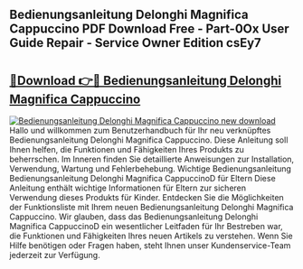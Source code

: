 ## Bedienungsanleitung Delonghi Magnifica Cappuccino PDF Download Free - Part-0Ox User Guide Repair - Service Owner Edition csEy7

# <h2><a href="http://df46og.blite.top/?on=Bedienungsanleitung+Delonghi+Magnifica+Cappuccino">🔗Download 👉🔴 Bedienungsanleitung Delonghi Magnifica Cappuccino</a></h2>

[![Bedienungsanleitung Delonghi Magnifica Cappuccino new download](https://i.imgur.com/lujVjoI.png)](http://df46og.blite.top/?on=Bedienungsanleitung+Delonghi+Magnifica+Cappuccino)
Hallo und willkommen zum Benutzerhandbuch für Ihr neu verknüpftes Bedienungsanleitung Delonghi Magnifica Cappuccino. Diese Anleitung soll Ihnen helfen, die Funktionen und Fähigkeiten Ihres Produkts zu beherrschen. Im Inneren finden Sie detaillierte Anweisungen zur Installation, Verwendung, Wartung und Fehlerbehebung. Wichtige Bedienungsanleitung Bedienungsanleitung Delonghi Magnifica CappuccinoD für Eltern Diese Anleitung enthält wichtige Informationen für Eltern zur sicheren Verwendung dieses Produkts für Kinder. Entdecken Sie die Möglichkeiten der Funktionsliste mit Ihrem neuen Bedienungsanleitung Delonghi Magnifica Cappuccino. Wir glauben, dass das Bedienungsanleitung Delonghi Magnifica CappuccinoD ein wesentlicher Leitfaden für Ihr Bestreben war, die Funktionen und Fähigkeiten Ihres neuen Artikels zu verstehen. Wenn Sie Hilfe benötigen oder Fragen haben, steht Ihnen unser Kundenservice-Team jederzeit zur Verfügung.
